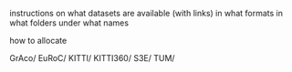 instructions on what datasets are available (with links)
in what formats
in what folders
under what names

how to allocate 

GrAco/
EuRoC/
KITTI/
KITTI360/
S3E/
TUM/